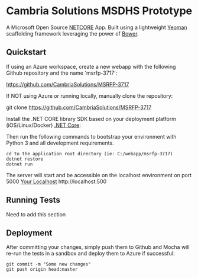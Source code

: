Cambria Solutions MSDHS Prototype
===============================

A Microsoft Open Source [NETCORE](https://www.microsoft.com/net/core/platform) App.  Built using a lightweight [Yeoman](http://yeoman.io/) scaffolding framework
leveraging the power of [Bower](https://bower.io/).

Quickstart
----------

If using an Azure workspace, create a new webapp with the following Github
repository and the name 'msrfp-3717':

https://github.com/CambriaSolutions/MSRFP-3717

If NOT using Azure or running locally, manually clone the repository:

git clone https://github.com/CambriaSolutions/MSRFP-3717

Install the .NET CORE library SDK based on your deployment platform (iOS/Linux/Docker)
[.NET Core](https://www.microsoft.com/net/core#windows):

Then run the following commands to bootstrap your environment with Python 3 and
all development requirements.

    cd to the application root directory (ie: C:/webapp/msrfp-3717)
    dotnet restore
    dotnet run

The server will start and be accessible on the localhost environment on port 5000
[Your Localhost](http://localhost:5000) http://localhost:500

Running Tests
-------------

Need to add this section

Deployment
----------

After committing your changes, simply push them to Github and Mocha will re-run the tests in a sandbox and deploy them to Azure if 
successful:

    git commit -m "Some new changes"
    git push origin head:master
